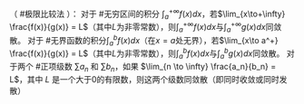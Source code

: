 （ #极限比较法 ）：
       对于 #无穷区间的积分 $\int_a^{+\infty} f(x)dx$，若$\lim_{x\to+\infty} \frac{f(x)}{g(x)} = L$（其中$L$为非零常数），则$\int_a^{+\infty} f(x)dx$与$\int_a^{+\infty} g(x)dx$同敛散。
       对于 #无界函数的积分$\int_a^b f(x)dx$（在$x=a$处无界），若$\lim_{x\to a^+} \frac{f(x)}{g(x)} = L$（其中$L$为非零常数），则$\int_a^b f(x)dx$与$\int_a^b g(x)dx$同敛散。
     对于两个 #正项级数 $\sum a_n$ 和 $\sum b_n$，如果 $\lim_{n \to \infty} \frac{a_n}{b_n} = L$，其中 $L$ 是一个大于0的有限数，则这两个级数同敛散（即同时收敛或同时发散）
